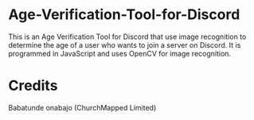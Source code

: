 # Age-Verification-Tool-for-Discord
This is an Age Verification Tool for Discord that use image recognition to determine the age of a user who wants to join a server on Discord. It is programmed in JavaScript and uses OpenCV for image recognition.

# Credits
Babatunde onabajo (ChurchMapped Limited)
